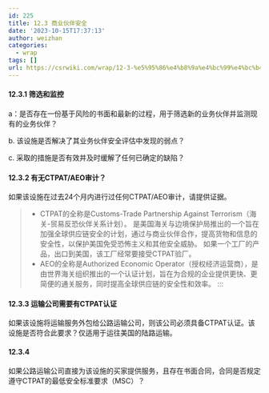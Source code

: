 ```yaml
---
id: 225
title: 12.3 商业伙伴安全
date: '2023-10-15T17:37:13'
author: weizhan
categories:
  - wrap
tags: []
url: https://csrwiki.com/wrap/12-3-%e5%95%86%e4%b8%9a%e4%bc%99%e4%bc%b4%e5%ae%89%e5%85%a8-225
---
```


#### 12.3.1 筛选和监控

a：是否存在一份基于风险的书面和最新的过程，用于筛选新的业务伙伴并监测现有的业务伙伴？

b. 该设施是否解决了其业务伙伴安全评估中发现的弱点？

c. 采取的措施是否有效并及时缓解了任何已确定的缺陷？

#### 12.3.2 有无CTPAT/AEO审计？

如果该设施在过去24个月内进行过任何CTPAT/AEO审计，请提供证据。

> - CTPAT的全称是Customs-Trade Partnership Against Terrorism（海关-贸易反恐伙伴关系计划）。 是美国海关与边境保护局推出的一个旨在加强全球供应链安全的计划，通过与商业伙伴合作，提高货物和信息的安全性，以保护美国免受恐怖主义和其他安全威胁。 如果一个工厂的产品，出口到美国，该工厂经常要接受CTPAT验厂。
> - AEO的全称是Authorized Economic Operator（授权经济运营商），是由世界海关组织推出的一个认证计划，旨在为合规的企业提供更快、更简便的通关服务，同时提高全球供应链的安全性和效率。 :::

#### 12.3.3 运输公司需要有CTPAT认证

如果该设施将运输服务外包给公路运输公司，则该公司必须具备CTPAT认证。该设施是否符合此要求？仅适用于运往美国的陆路运输。

#### 12.3.4

如果公路运输公司直接为该设施的买家提供服务，且存在书面合同，合同是否规定遵守CTPAT的最低安全标准要求（MSC）？
